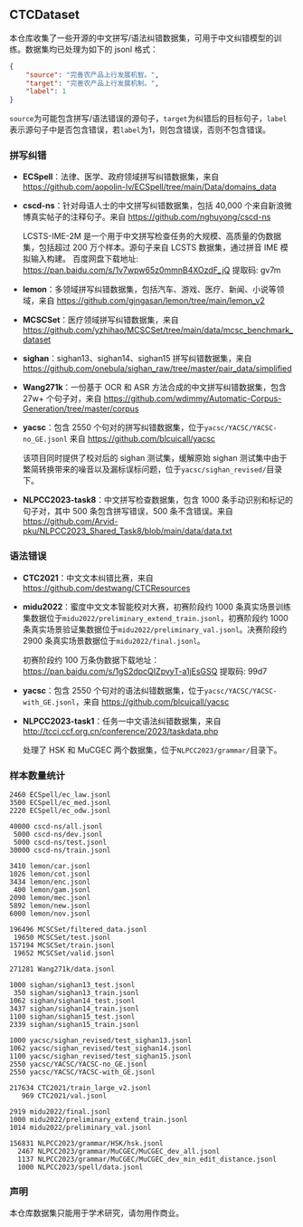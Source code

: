 ## CTCDataset

本仓库收集了一些开源的中文拼写/语法纠错数据集，可用于中文纠错模型的训练。数据集均已处理为如下的 jsonl 格式：

```json
{
    "source": "完善农产品上行发展机智。",
    "target": "完善农产品上行发展机制。",
    "label": 1
}
```

`source`为可能包含拼写/语法错误的源句子，`target`为纠错后的目标句子，`label`表示源句子中是否包含错误，若`label`为1，则包含错误，否则不包含错误。

### 拼写纠错

- **ECSpell**：法律、医学、政府领域拼写纠错数据集，来自 
  https://github.com/aopolin-lv/ECSpell/tree/main/Data/domains_data

- **cscd-ns**：针对母语人士的中文拼写纠错数据集，包括 40,000 个来自新浪微博真实帖子的注释句子。来自
  https://github.com/nghuyong/cscd-ns
  
  LCSTS-IME-2M 是一个用于中文拼写检查任务的大规模、高质量的伪数据集，包括超过 200 万个样本。源句子来自 LCSTS 数据集，通过拼音 IME 模拟输入构建。
  百度网盘下载地址: https://pan.baidu.com/s/1v7wpw65z0mmnB4XOzdF_jQ
  提取码: gv7m
  
- **lemon**：多领域拼写纠错数据集，包括汽车、游戏、医疗、新闻、小说等领域，来自 https://github.com/gingasan/lemon/tree/main/lemon_v2

- **MCSCSet**：医疗领域拼写纠错数据集，来自
  https://github.com/yzhihao/MCSCSet/tree/main/data/mcsc_benchmark_dataset

- **sighan**：sighan13、sighan14、sighan15 拼写纠错数据集，来自
  https://github.com/onebula/sighan_raw/tree/master/pair_data/simplified

- **Wang271k**：一份基于 OCR 和 ASR 方法合成的中文拼写纠错数据集，包含 27w+ 个句子对，来自 
  https://github.com/wdimmy/Automatic-Corpus-Generation/tree/master/corpus

- **yacsc**：包含 2550 个句对的拼写纠错数据集，位于`yacsc/YACSC/YACSC-no_GE.jsonl`
  来自 https://github.com/blcuicall/yacsc
  
  该项目同时提供了校对后的 sighan 测试集，缓解原始 sighan 测试集中由于繁简转换带来的噪音以及漏标误标问题，位于`yacsc/sighan_revised/`目录下。

- **NLPCC2023-task8**：中文拼写检查数据集，包含 1000 条手动识别和标记的句子对，其中 500 条包含拼写错误，500 条不含错误。来自 
  https://github.com/Arvid-pku/NLPCC2023_Shared_Task8/blob/main/data/data.txt

### 语法错误

- **CTC2021**：中文文本纠错比赛，来自 https://github.com/destwang/CTCResources
- **midu2022**：蜜度中文文本智能校对大赛，初赛阶段约 1000 条真实场景训练集数据位于`midu2022/preliminary_extend_train.jsonl`，初赛阶段约 1000 条真实场景验证集数据位于`midu2022/preliminary_val.jsonl`。决赛阶段约 2900 条真实场景数据位于`midu2022/final.jsonl`。
  
  初赛阶段约 100 万条伪数据下载地址：
  https://pan.baidu.com/s/1gS2dpcQIZpvyT-a1jEsGSQ
  提取码: 99d7
  
- **yacsc**：包含 2550 个句对的语法纠错数据集，位于`yacsc/YACSC/YACSC-with_GE.jsonl`，来自 https://github.com/blcuicall/yacsc
- **NLPCC2023-task1**：任务一中文语法纠错数据集，来自 http://tcci.ccf.org.cn/conference/2023/taskdata.php
  
  处理了 HSK 和 MuCGEC 两个数据集，位于`NLPCC2023/grammar/`目录下。

### 样本数量统计

```shell
2460 ECSpell/ec_law.jsonl
3500 ECSpell/ec_med.jsonl
2220 ECSpell/ec_odw.jsonl

40000 cscd-ns/all.jsonl
 5000 cscd-ns/dev.jsonl
 5000 cscd-ns/test.jsonl
30000 cscd-ns/train.jsonl

3410 lemon/car.jsonl
1026 lemon/cot.jsonl
3434 lemon/enc.jsonl
 400 lemon/gam.jsonl
2090 lemon/mec.jsonl
5892 lemon/new.jsonl
6000 lemon/nov.jsonl

196496 MCSCSet/filtered_data.jsonl
 19650 MCSCSet/test.jsonl
157194 MCSCSet/train.jsonl
 19652 MCSCSet/valid.jsonl

271281 Wang271k/data.jsonl

1000 sighan/sighan13_test.jsonl
 350 sighan/sighan13_train.jsonl
1062 sighan/sighan14_test.jsonl
3437 sighan/sighan14_train.jsonl
1100 sighan/sighan15_test.jsonl
2339 sighan/sighan15_train.jsonl

1000 yacsc/sighan_revised/test_sighan13.jsonl
1062 yacsc/sighan_revised/test_sighan14.jsonl
1100 yacsc/sighan_revised/test_sighan15.jsonl
2550 yacsc/YACSC/YACSC-no_GE.jsonl
2550 yacsc/YACSC/YACSC-with_GE.jsonl

217634 CTC2021/train_large_v2.jsonl
   969 CTC2021/val.jsonl

2919 midu2022/final.jsonl
1000 midu2022/preliminary_extend_train.jsonl
1014 midu2022/preliminary_val.jsonl

156831 NLPCC2023/grammar/HSK/hsk.jsonl
  2467 NLPCC2023/grammar/MuCGEC/MuCGEC_dev_all.jsonl
  1137 NLPCC2023/grammar/MuCGEC/MuCGEC_dev_min_edit_distance.jsonl
  1000 NLPCC2023/spell/data.jsonl
```

### 声明

本仓库数据集只能用于学术研究，请勿用作商业。


